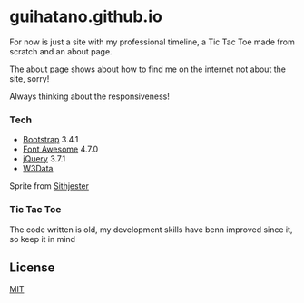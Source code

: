 # guihatano.github.io


For now is just a site with my professional timeline, a Tic Tac Toe made from scratch and an about page.

The about page shows about how to find me on the internet not about the site, sorry!

Always thinking about the responsiveness!

### Tech

* [Bootstrap] 3.4.1
* [Font Awesome] 4.7.0
* [jQuery] 3.7.1
* [W3Data]

Sprite from [Sithjester][sithjester1]

### Tic Tac Toe
The code written is old, my development skills have benn improved since it, so keep it in mind

License
----

[MIT](https://github.com/guihatano/guihatano.github.io/blob/master/LICENSE)


[Bootstrap]: <http://getbootstrap.com/>
[Font Awesome]: <http://fontawesome.io/>
[jQuery]: <http://jquery.com>
[W3Data]: <http://www.w3schools.com/w3css/w3data_home.asp>
[sithjester1]: <http://untamed.wild-refuge.net/rpgxp.php>
